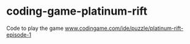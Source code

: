 # coding-game-platinum-rift
Code to play the game www.codingame.com/ide/puzzle/platinum-rift-episode-1
